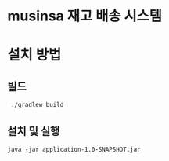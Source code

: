 # musinsa 재고 배송 시스템

# 설치 방법
## 빌드
```shell
 ./gradlew build
```
## 설치 및 실행
```shell
java -jar application-1.0-SNAPSHOT.jar
```